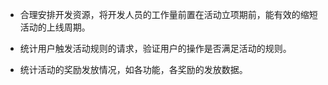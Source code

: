 * 合理安排开发资源，将开发人员的工作量前置在活动立项期前，能有效的缩短活动的上线周期。





* 统计用户触发活动规则的请求，验证用户的操作是否满足活动的规则。
* 统计活动的奖励发放情况，如各功能，各奖励的发放数据。



